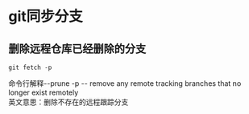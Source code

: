 # git同步分支

## 删除远程仓库已经删除的分支
```shell
git fetch -p
```

命令行解释--prune -p -- remove any remote tracking branches that no longer exist remotely  
英文意思：删除不存在的远程跟踪分支